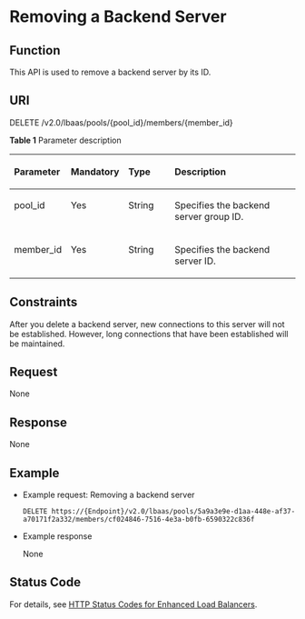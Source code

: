 # Removing a Backend Server<a name="EN-US_TOPIC_0096561558"></a>

## Function<a name="en-us_topic_0049139659_section26102093"></a>

This API is used to remove a backend server by its ID.

## URI<a name="section130145411433"></a>

DELETE /v2.0/lbaas/pools/\{pool\_id\}/members/\{member\_id\}

**Table  1**  Parameter description

<a name="table051172614182"></a>
<table><thead align="left"><tr id="row1311718267180"><th class="cellrowborder" valign="top" width="15%" id="mcps1.2.5.1.1"><p id="p611782612183"><a name="p611782612183"></a><a name="p611782612183"></a>Parameter</p>
</th>
<th class="cellrowborder" valign="top" width="13%" id="mcps1.2.5.1.2"><p id="p171175268189"><a name="p171175268189"></a><a name="p171175268189"></a>Mandatory</p>
</th>
<th class="cellrowborder" valign="top" width="18%" id="mcps1.2.5.1.3"><p id="p7117192641812"><a name="p7117192641812"></a><a name="p7117192641812"></a>Type</p>
</th>
<th class="cellrowborder" valign="top" width="54%" id="mcps1.2.5.1.4"><p id="p211762661812"><a name="p211762661812"></a><a name="p211762661812"></a>Description</p>
</th>
</tr>
</thead>
<tbody><tr id="row711782621810"><td class="cellrowborder" valign="top" width="15%" headers="mcps1.2.5.1.1 "><p id="p61171126181819"><a name="p61171126181819"></a><a name="p61171126181819"></a>pool_id</p>
</td>
<td class="cellrowborder" valign="top" width="13%" headers="mcps1.2.5.1.2 "><p id="p11175262186"><a name="p11175262186"></a><a name="p11175262186"></a>Yes</p>
</td>
<td class="cellrowborder" valign="top" width="18%" headers="mcps1.2.5.1.3 "><p id="p3118172691814"><a name="p3118172691814"></a><a name="p3118172691814"></a>String</p>
</td>
<td class="cellrowborder" valign="top" width="54%" headers="mcps1.2.5.1.4 "><p id="p4118132613185"><a name="p4118132613185"></a><a name="p4118132613185"></a>Specifies the backend server group ID.</p>
</td>
</tr>
<tr id="row1011872641818"><td class="cellrowborder" valign="top" width="15%" headers="mcps1.2.5.1.1 "><p id="p18118142615182"><a name="p18118142615182"></a><a name="p18118142615182"></a>member_id</p>
</td>
<td class="cellrowborder" valign="top" width="13%" headers="mcps1.2.5.1.2 "><p id="p31181926141810"><a name="p31181926141810"></a><a name="p31181926141810"></a>Yes</p>
</td>
<td class="cellrowborder" valign="top" width="18%" headers="mcps1.2.5.1.3 "><p id="p061711023719"><a name="p061711023719"></a><a name="p061711023719"></a>String</p>
</td>
<td class="cellrowborder" valign="top" width="54%" headers="mcps1.2.5.1.4 "><p id="p13118142691814"><a name="p13118142691814"></a><a name="p13118142691814"></a>Specifies the backend server ID.</p>
</td>
</tr>
</tbody>
</table>

## Constraints<a name="en-us_topic_0049139659_section33894784"></a>

After you delete a backend server, new connections to this server will not be established. However, long connections that have been established will be maintained.

## Request<a name="en-us_topic_0049139659_section13236018"></a>

None

## Response<a name="en-us_topic_0049139659_section52015300"></a>

None

## Example<a name="section13626216188"></a>

-   Example request: Removing a backend server

    ```
    DELETE https://{Endpoint}/v2.0/lbaas/pools/5a9a3e9e-d1aa-448e-af37-a70171f2a332/members/cf024846-7516-4e3a-b0fb-6590322c836f
    ```


-   Example response

    None


## Status Code<a name="en-us_topic_0049139655_section64643717"></a>

For details, see  [HTTP Status Codes for Enhanced Load Balancers](http-status-codes-for-enhanced-load-balancers.md).

